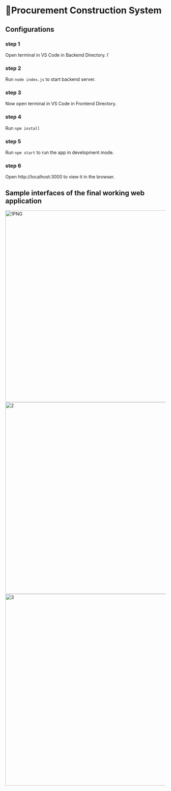 # 🔧Procurement Construction System

## Configurations

### step 1
Open terminal in VS Code in Backend Directory. l` 

### step 2
Run `node index.js` to start backend server.

### step 3
Now open terminal in VS Code in Frontend Directory. 
 
### step 4
Run `npm install` 

### step 5
Run `npm start` to run the app in development mode. 

### step 6
Open http://localhost:3000 to view it in the browser. 

## Sample interfaces of the final working web application

<img width="600" alt="1PNG" src="https://user-images.githubusercontent.com/61576355/96099070-76065b00-0ef0-11eb-961b-d291cf5f71e5.PNG">
<img width="600" alt="2" src="https://user-images.githubusercontent.com/61576355/96099076-77d01e80-0ef0-11eb-8306-4a7c9eca99c1.PNG">
<img width="600" alt="3" src="https://user-images.githubusercontent.com/61576355/96099079-7868b500-0ef0-11eb-8db4-f98b0886bf0c.PNG">
